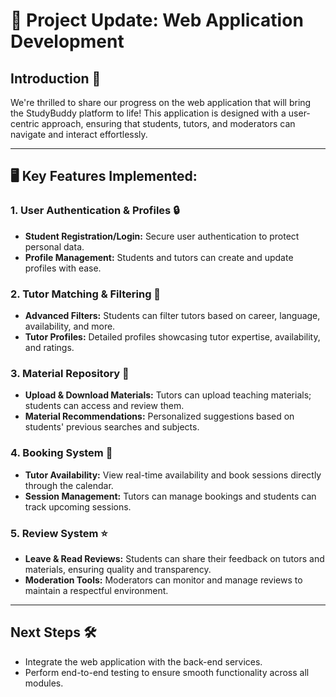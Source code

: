 # 🌟 Project Update: Web Application Development

## Introduction 🎉
We're thrilled to share our progress on the web application that will bring the StudyBuddy platform to life! This application is designed with a user-centric approach, ensuring that students, tutors, and moderators can navigate and interact effortlessly.

---

## 🖥️ Key Features Implemented:

### 1. **User Authentication & Profiles 🔒**
   - **Student Registration/Login:** Secure user authentication to protect personal data.  
   - **Profile Management:** Students and tutors can create and update profiles with ease.

### 2. **Tutor Matching & Filtering 🤝**
   - **Advanced Filters:** Students can filter tutors based on career, language, availability, and more.  
   - **Tutor Profiles:** Detailed profiles showcasing tutor expertise, availability, and ratings.

### 3. **Material Repository 📂**
   - **Upload & Download Materials:** Tutors can upload teaching materials; students can access and review them.  
   - **Material Recommendations:** Personalized suggestions based on students' previous searches and subjects.

### 4. **Booking System 📅**
   - **Tutor Availability:** View real-time availability and book sessions directly through the calendar.  
   - **Session Management:** Tutors can manage bookings and students can track upcoming sessions.

### 5. **Review System ⭐**
   - **Leave & Read Reviews:** Students can share their feedback on tutors and materials, ensuring quality and transparency.  
   - **Moderation Tools:** Moderators can monitor and manage reviews to maintain a respectful environment.

---

## Next Steps 🛠️
- Integrate the web application with the back-end services.  
- Perform end-to-end testing to ensure smooth functionality across all modules. 

